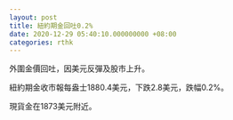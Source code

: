 ```yaml
---
layout: post
title: 紐約期金回吐0.2%
date: 2020-12-29 05:40:10.000000000 +08:00
categories: rthk
---
```


外圍金價回吐，因美元反彈及股市上升。

紐約期金收市報每盎士1880.4美元，下跌2.8美元，跌幅0.2%。

現貨金在1873美元附近。
